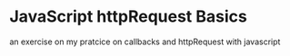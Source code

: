 # JavaScript httpRequest Basics

an exercise on my pratcice on callbacks and httpRequest with javascript
